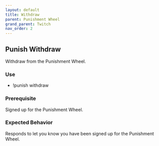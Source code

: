 ```yaml
---
layout: default
title: Withdraw
parent: Punishment Wheel
grand_parent: Twitch
nav_order: 2
---
```


## Punish Withdraw

Withdraw from the Punishment Wheel.

### Use
- !punish withdraw

### Prerequisite
Signed up for the Punishment Wheel.

### Expected Behavior
Responds to let you know you have been signed up for the Punishment Wheel.
